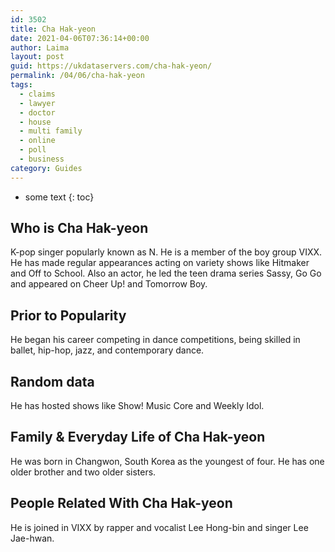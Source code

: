 ```yaml
---
id: 3502
title: Cha Hak-yeon
date: 2021-04-06T07:36:14+00:00
author: Laima
layout: post
guid: https://ukdataservers.com/cha-hak-yeon/
permalink: /04/06/cha-hak-yeon
tags:
  - claims
  - lawyer
  - doctor
  - house
  - multi family
  - online
  - poll
  - business
category: Guides
---
```


* some text
{: toc}


## Who is Cha Hak-yeon
                  
                  
                  
K-pop singer popularly known as N. He is a member of the boy group VIXX. He has made regular appearances acting on variety shows like Hitmaker and Off to School. Also an actor, he led the teen drama series Sassy, Go Go and appeared on Cheer Up! and Tomorrow Boy. 
                  
              
            
              
            
                
                
                
## Prior to Popularity
                  
                  
                  
He began his career competing in dance competitions, being skilled in ballet, hip-hop, jazz, and contemporary dance.
                  
              
            
              
            
                
                
                
## Random data
                  
                  
                  
He has hosted shows like Show! Music Core and Weekly Idol.
                  
              
            
              
            
                
                
                
## Family & Everyday Life of Cha Hak-yeon
                  
                  
                  
He was born in Changwon, South Korea as the youngest of four. He has one older brother and two older sisters.
                  
              
            
              
            
                
                
                
## People Related With Cha Hak-yeon
                  
                  
                  
He is joined in VIXX by rapper and vocalist Lee Hong-bin and singer Lee Jae-hwan.
                  
              
            
              
            
                
              
            
              
              
            
            
              
            
          
          
          